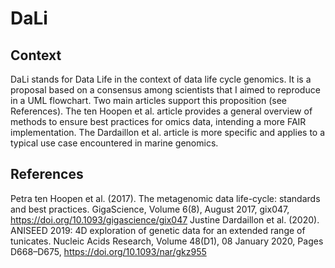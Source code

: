 # DaLi

## Context 
DaLi stands for Data Life in the context of data life cycle genomics. 
It is a proposal based on a consensus among scientists that I aimed to reproduce in a UML flowchart. 
Two main articles support this proposition (see References). The ten Hoopen et al. article provides a general overview of methods to ensure best practices for omics data, intending a more FAIR implementation. The Dardaillon et al. article is more specific and applies to a typical use case encountered in marine genomics. 

## References
Petra ten Hoopen et al. (2017). The metagenomic data life-cycle: standards and best practices. GigaScience, Volume 6(8), August 2017, gix047, https://doi.org/10.1093/gigascience/gix047
Justine Dardaillon et al. (2020). ANISEED 2019: 4D exploration of genetic data for an extended range of tunicates. Nucleic Acids Research, Volume 48(D1), 08 January 2020, Pages D668–D675, https://doi.org/10.1093/nar/gkz955
